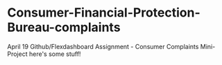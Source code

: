 # Consumer-Financial-Protection-Bureau-complaints
April 19 Github/Flexdashboard Assignment - Consumer Complaints Mini-Project
here's some stuff!